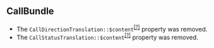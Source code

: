CallBundle
----------
* The `CallDirectionTranslation::$content`<sup>[[?]](https://github.com/oroinc/OroCRMCallBundle/tree/4.2.0/Entity/CallDirectionTranslation.php#L30 "Oro\Bundle\CallBundle\Entity\CallDirectionTranslation::$content")</sup> property was removed.
* The `CallStatusTranslation::$content`<sup>[[?]](https://github.com/oroinc/OroCRMCallBundle/tree/4.2.0/Entity/CallStatusTranslation.php#L30 "Oro\Bundle\CallBundle\Entity\CallStatusTranslation::$content")</sup> property was removed.

